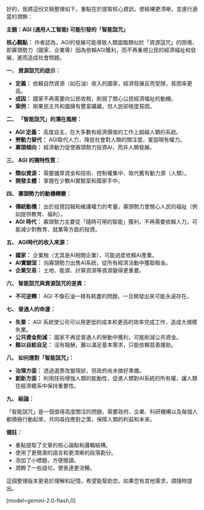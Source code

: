 好的，我將這份文稿整理如下，重點在於提取核心資訊，使結構更清晰，並進行適當的潤飾：

**主題：AGI (通用人工智能) 可能引發的「智能詛咒」**

**核心觀點：** 作者認為，AGI的發展可能導致人類面臨類似於「資源詛咒」的困境，即寡頭勢力（國家、企業等）因為依賴AGI獲利，而不再重視公民的經濟福祉和發展，進而造成社會問題。

**一、 資源詛咒的啟示：**

*   **定義：** 依賴自然資源（如石油）收入的國家，經濟發展反而受限，貧困率更高。
*   **成因：** 國家不再需要向公民收稅，削弱了關心公民經濟福祉的動機。
*   **案例：** 剛果民主共和國擁有豐富礦藏，但人民卻極度貧困。

**二、 「智能詛咒」的潛在風險：**

*   **AGI 定義：** 高度自主，在大多數有經濟價值的工作上超越人類的系統。
*   **勞動力替代：** AGI取代人力，降低社會對人類的關注度，鞏固現有權力。
*   **寡頭傾向：** 經濟動力促使寡頭勢力投資AI，而非人類發展。

**三、 AGI 的獨特性質：**

*   **類似資源：** 需要雄厚資金和技術、控制權集中、取代舊有動力源（人類）。
*   **開發主體：** 掌握在少數AI實驗室和國家手中。

**四、 寡頭勢力的動機轉變：**

*   **傳統動機：** 出於投資回報和維護權力的考量，寡頭勢力會關心人民的福祉（例如提供教育、福利）。
*   **AGI 時代：** 寡頭勢力主要從「隨時可用的智能」獲利，不再需要依賴人力，可能減少對教育、就業等方面的投資。

**五、 AGI時代的收入來源：**

*   **國家：** 企業稅（尤其是AI相關企業），可能過度依賴AI產業。
*   **AI實驗室：** 向寡頭勢力出售AI系統，從所有經濟活動中獲取租金。
*   **企業交易：** 土地、能源、計算資源等資源變得更重要。

**六、 智能詛咒與資源詛咒的差異：**

*   **不可逆轉：** AGI 不像石油一樣有耗盡的問題，一旦開發出來可能永遠存在。

**七、 普通人的命運：**

*   **失業：** AGI 系統使公司可以用更低的成本和更高的效率完成工作，造成大規模失業。
*   **公共資金削減：** 國家不再從普通人的勞動中獲利，可能削減公共資金。
*   **難以自給自足：** 沒有報酬，難以滿足基本需求，只能依賴慈善援助。

**八、 如何應對「智能詛咒」：**

*   **治理方面：** 透過選票改變現狀，但政府尚未做好準備。
*   **創新方面：** 利用技術增強人類的能動性，促進人類對AI系統的所有權，讓人類在經濟體系中保持重要性。

**九、 結論：**

「智能詛咒」是一個值得高度關注的問題，需要政府、企業、科研機構以及每個人都積極行動起來，共同尋找應對之策，保障人類的利益和未來。

**備註：**

*   重點提取了文章的核心論點和邏輯結構。
*   使用了更簡潔的語言和更清晰的段落劃分。
*   添加了小標題，方便閱讀。
*   潤飾了一些語句，使表達更流暢。

這個整理版本更易於理解和記憶，希望能幫助您。如果您有其他需求，請隨時提出。

[model=gemini-2.0-flash,0]
